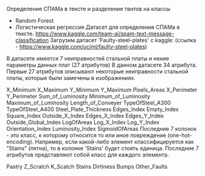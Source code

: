 Определение СПАМа в тексте и разделение твитов на классы
- Random Forest
- Логистическая регрессия
Датасет для определения СПАМа в тексте. https://www.kaggle.com/team-ai/spam-text-message-classification
Загрузим датасет 'Faulty-steel-plates' с kaggle: (ссылка - https://www.kaggle.com/uciml/faulty-steel-plates)

В датасете имеется 7 неиправностей стальной платы и некие параметры данных плат (27 атрибутов)
В данном датасете 34 атрибута. Первые 27 атрибутов описывают некоторые неиправности стальной платы, которые были замечены в изображениях.

X_Minimum
X_Maximum
Y_Minimum
Y_Maximum
Pixels_Areas
X_Perimeter
Y_Perimeter
Sum_of_Luminosity
Minimum_of_Luminosity
Maximum_of_Luminosity
Length_of_Conveyer
TypeOfSteel_A300
TypeOfSteel_A400
Steel_Plate_Thickness
Edges_Index
Empty_Index
Square_Index
Outside_X_Index
Edges_X_Index
Edges_Y_Index
Outside_Global_Index
LogOfAreas
Log_X_Index
Log_Y_Index
Orientation_Index
Luminosity_Index
SigmoidOfAreas
Последние 7 колонок - это класс, к которому относится то или иное повреждение (one-hot-encoding). Например, если какой-либо элемент классифицируется как "Stains" (пятна), то в колонке 'Stains' будет стоять единица. Последние 7 атрибутов представляют собой класс для каждого элемента.

Pastry
Z_Scratch
K_Scatch
Stains
Dirtiness
Bumps
Other_Faults